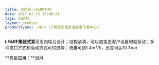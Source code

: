 ```yaml
---
title: 齿轮泵-LF&RF系列
date: 2017-02-13 15:00:21
tags: 齿轮泵
layout: product
productTypes: -<br>（了解更多信息请查看下载中心)
---
```


**LF&RF集装式泵**采用内啮合设计；结构紧凑，可以直接由客户设备的轴驱动；多种进口方式和驱动方式可供选择；流量可到1.4m³/h，压差可达10.3bar

**典型应用：**润滑